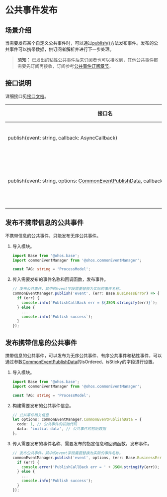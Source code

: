 # 公共事件发布


## 场景介绍

当需要发布某个自定义公共事件时，可以通过[publish()](../reference/apis/js-apis-commonEventManager.md#commoneventmanagerpublish)方法发布事件。发布的公共事件可以携带数据，供订阅者解析并进行下一步处理。

> **须知：**
> 已发出的粘性公共事件后来订阅者也可以接收到，其他公共事件都需要先订阅再接收，订阅参考[公共事件订阅章节](common-event-subscription.md)。


## 接口说明

详细接口见[接口文档](../reference/apis/js-apis-commonEventManager.md#commoneventmanagerpublish)。

| 接口名 | 接口描述 |
| -------- | -------- |
| publish(event:&nbsp;string,&nbsp;callback:&nbsp;AsyncCallback) | 发布公共事件。 |
| publish(event:&nbsp;string,&nbsp;options:&nbsp;[CommonEventPublishData](../reference/apis/js-apis-commonEventManager.md#commoneventpublishdata),&nbsp;callback:&nbsp;AsyncCallback) | 指定发布信息并发布公共事件。 |


## 发布不携带信息的公共事件

不携带信息的公共事件，只能发布无序公共事件。

1. 导入模块。
   
   ```ts
   import Base from '@ohos.base';
   import commonEventManager from '@ohos.commonEventManager';

   const TAG: string = 'ProcessModel';
   ```

2. 传入需要发布的事件名称和回调函数，发布事件。
   
   ```ts
   // 发布公共事件，其中的event字段需要替换为实际的事件名称。
   commonEventManager.publish('event', (err: Base.BusinessError) => {
     if (err) {
       console.info(`PublishCallBack err = ${JSON.stringify(err)}`);
     } else {
       ...
       console.info(`Publish success`);
     }
   });
   ```


## 发布携带信息的公共事件

携带信息的公共事件，可以发布为无序公共事件、有序公共事件和粘性事件，可以通过参数[CommonEventPublishData](../reference/apis/js-apis-commonEventManager.md#commoneventpublishdata)的isOrdered、isSticky的字段进行设置。

1. 导入模块。
   
   ```ts
   import Base from '@ohos.base';
   import commonEventManager from '@ohos.commonEventManager';

   const TAG: string = 'ProcessModel';
   ```

2. 构建需要发布的公共事件信息。
   
   ```ts
   // 公共事件相关信息
   let options: commonEventManager.CommonEventPublishData = {
     code: 1, // 公共事件的初始代码
     data: 'initial data', // 公共事件的初始数据
   };
   ```

3. 传入需要发布的事件名称、需要发布的指定信息和回调函数，发布事件。
   
   ```ts
   // 发布公共事件，其中的event字段需要替换为实际的事件名称。
   commonEventManager.publish('event', options, (err: Base.BusinessError) => {
     if (err) {
       console.error('PublishCallBack err = ' + JSON.stringify(err));
     } else {
       ...
       console.info('Publish success');
     }
   });
   ```
